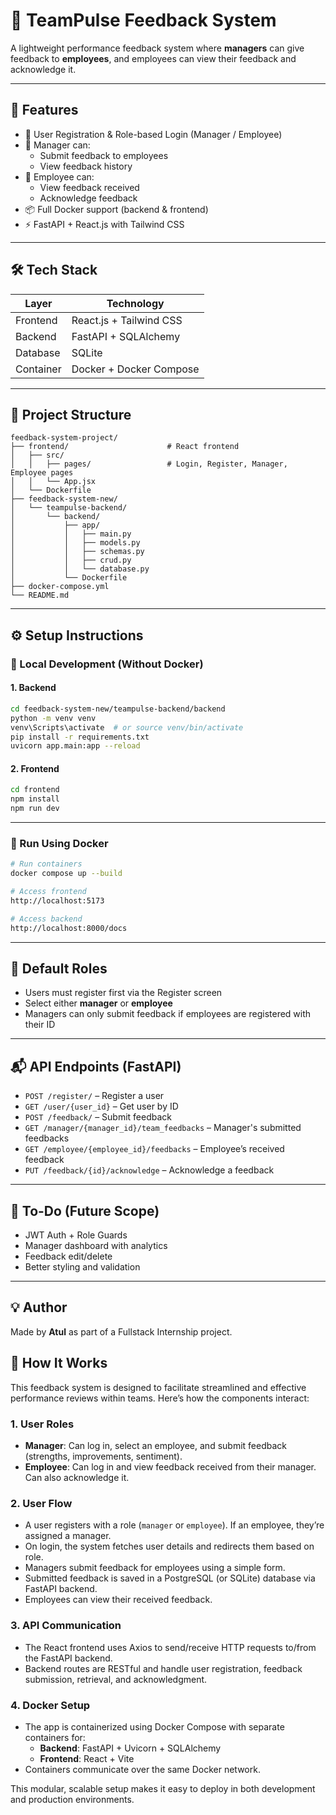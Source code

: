 # 📝 TeamPulse Feedback System

A lightweight performance feedback system where **managers** can give feedback to **employees**, and employees can view their feedback and acknowledge it.

---

## 🚀 Features

- 🔐 User Registration & Role-based Login (Manager / Employee)
- 📝 Manager can:
  - Submit feedback to employees
  - View feedback history
- 👥 Employee can:
  - View feedback received
  - Acknowledge feedback
- 📦 Full Docker support (backend & frontend)
- ⚡ FastAPI + React.js with Tailwind CSS

---

## 🛠 Tech Stack

| Layer       | Technology                |
|------------|----------------------------|
| Frontend   | React.js + Tailwind CSS    |
| Backend    | FastAPI + SQLAlchemy       |
| Database   | SQLite                     |
| Container  | Docker + Docker Compose    |

---

## 📁 Project Structure

```
feedback-system-project/
├── frontend/                      # React frontend
│   ├── src/
│   │   ├── pages/                 # Login, Register, Manager, Employee pages
│   │   └── App.jsx
│   └── Dockerfile
├── feedback-system-new/
│   └── teampulse-backend/
│       └── backend/
│           ├── app/
│           │   ├── main.py
│           │   ├── models.py
│           │   ├── schemas.py
│           │   ├── crud.py
│           │   └── database.py
│           └── Dockerfile
├── docker-compose.yml
└── README.md
```

---

## ⚙️ Setup Instructions

### 🧪 Local Development (Without Docker)

#### 1. Backend
```bash
cd feedback-system-new/teampulse-backend/backend
python -m venv venv
venv\Scripts\activate  # or source venv/bin/activate
pip install -r requirements.txt
uvicorn app.main:app --reload
```

#### 2. Frontend
```bash
cd frontend
npm install
npm run dev
```

---

### 🐳 Run Using Docker

```bash
# Run containers
docker compose up --build

# Access frontend
http://localhost:5173

# Access backend
http://localhost:8000/docs
```

---

## 🔐 Default Roles

- Users must register first via the Register screen
- Select either **manager** or **employee**
- Managers can only submit feedback if employees are registered with their ID

---

## 📬 API Endpoints (FastAPI)

- `POST /register/` – Register a user
- `GET /user/{user_id}` – Get user by ID
- `POST /feedback/` – Submit feedback
- `GET /manager/{manager_id}/team_feedbacks` – Manager's submitted feedbacks
- `GET /employee/{employee_id}/feedbacks` – Employee’s received feedback
- `PUT /feedback/{id}/acknowledge` – Acknowledge a feedback

---

## 📌 To-Do (Future Scope)

- JWT Auth + Role Guards
- Manager dashboard with analytics
- Feedback edit/delete
- Better styling and validation

---

## 💡 Author

Made by **Atul** as part of a Fullstack Internship project.
## 🧠 How It Works

This feedback system is designed to facilitate streamlined and effective performance reviews within teams. Here’s how the components interact:

### 1. User Roles
- **Manager**: Can log in, select an employee, and submit feedback (strengths, improvements, sentiment).
- **Employee**: Can log in and view feedback received from their manager. Can also acknowledge it.

### 2. User Flow
- A user registers with a role (`manager` or `employee`). If an employee, they’re assigned a manager.
- On login, the system fetches user details and redirects them based on role.
- Managers submit feedback for employees using a simple form.
- Submitted feedback is saved in a PostgreSQL (or SQLite) database via FastAPI backend.
- Employees can view their received feedback.

### 3. API Communication
- The React frontend uses Axios to send/receive HTTP requests to/from the FastAPI backend.
- Backend routes are RESTful and handle user registration, feedback submission, retrieval, and acknowledgment.

### 4. Docker Setup
- The app is containerized using Docker Compose with separate containers for:
  - **Backend**: FastAPI + Uvicorn + SQLAlchemy
  - **Frontend**: React + Vite
- Containers communicate over the same Docker network.

This modular, scalable setup makes it easy to deploy in both development and production environments.
